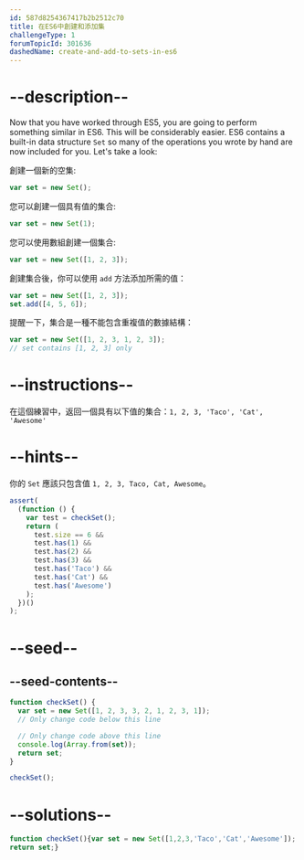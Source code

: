 ```yaml
---
id: 587d8254367417b2b2512c70
title: 在ES6中創建和添加集
challengeType: 1
forumTopicId: 301636
dashedName: create-and-add-to-sets-in-es6
---
```


# --description--

Now that you have worked through ES5, you are going to perform something similar in ES6. This will be considerably easier. ES6 contains a built-in data structure `Set` so many of the operations you wrote by hand are now included for you. Let's take a look:

創建一個新的空集:

```js
var set = new Set();
```

您可以創建一個具有值的集合:

```js
var set = new Set(1);
```

您可以使用數組創建一個集合:

```js
var set = new Set([1, 2, 3]);
```

創建集合後，你可以使用 `add` 方法添加所需的值：

```js
var set = new Set([1, 2, 3]);
set.add([4, 5, 6]);
```

提醒一下，集合是一種不能包含重複值的數據結構：

```js
var set = new Set([1, 2, 3, 1, 2, 3]);
// set contains [1, 2, 3] only
```

# --instructions--

在這個練習中，返回一個具有以下值的集合：`1, 2, 3, 'Taco', 'Cat', 'Awesome'`

# --hints--

你的 `Set` 應該只包含值 `1, 2, 3, Taco, Cat, Awesome`。

```js
assert(
  (function () {
    var test = checkSet();
    return (
      test.size == 6 &&
      test.has(1) &&
      test.has(2) &&
      test.has(3) &&
      test.has('Taco') &&
      test.has('Cat') &&
      test.has('Awesome')
    );
  })()
);
```

# --seed--

## --seed-contents--

```js
function checkSet() {
  var set = new Set([1, 2, 3, 3, 2, 1, 2, 3, 1]);
  // Only change code below this line

  // Only change code above this line
  console.log(Array.from(set));
  return set;
}

checkSet();
```

# --solutions--

```js
function checkSet(){var set = new Set([1,2,3,'Taco','Cat','Awesome']);
return set;}
```
